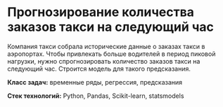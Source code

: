 # Прогнозирование количества заказов такси на следующий час

Компания такси собрала исторические данные о заказах такси в аэропортах.
Чтобы привлекать больше водителей в период пиковой нагрузки, нужно спрогнозировать количество заказов такси на следующий час. 
Строится модель для такого предсказания.

__Класс задач:__ временные ряды, регрессия, предсказания

__Стек технологий:__ Python, Pandas, Scikit-learn, statsmodels
